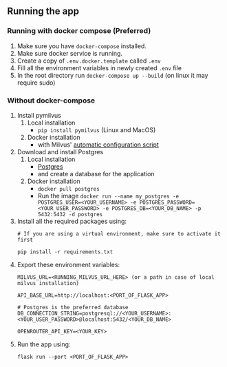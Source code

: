 ## Running the app

### Running with docker compose (Preferred)

1. Make sure you have ```docker-compose``` installed.
2. Make sure docker service is running.
3. Create a copy of ```.env.docker.template``` called ```.env```
4. Fill all the environment variables in newly created ```.env``` file
5. In the root directory run ```docker-compose up --build``` (on linux it may require sudo)

### Without docker-compose


1. Install pymilvus
    1. Local installation  
       - ```pip install pymilvus``` (Linux and MacOS)
    2. Docker installation 
       - with Milvus' [automatic configuration script](https://milvus.io/docs/install_standalone-docker-compose.md)
2. Download and install Postgres
    1. Local installation  
       - [Postgres](https://www.postgresql.org/download/)
       - and create a database for the application
    2. Docker installation
       - ```docker pull postgres```
       - Run the image ```docker run --name my_postgres -e POSTGRES_USER=<YOUR_USERNAME> -e POSTGRES_PASSWORD=<YOUR_USER_PASSWORD> -e POSTGRES_DB=<YOUR_DB_NAME> -p 5432:5432 -d postgres```
3. Install all the required packages using: 
    ```
    # If you are using a virtual environment, make sure to activate it first

    pip install -r requirements.txt
    ```
4. Export these environment variables:
    ```
    MILVUS_URL=<RUNNING_MILVUS_URL_HERE> (or a path in case of local milvus installation)
    
    API_BASE_URL=http://localhost:<PORT_OF_FLASK_APP>
    
    # Postgres is the preferred database
    DB_CONNECTION_STRING=postgresql://<YOUR_USERNAME>:<YOUR_USER_PASSWORD>@localhost:5432/<YOUR_DB_NAME>
    
    OPENROUTER_API_KEY=<YOUR_KEY>
    ```
5. Run the app using:
    ```
   flask run --port <PORT_OF_FLASK_APP>
    ```
